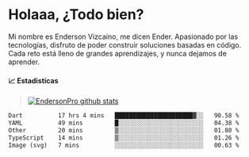 
# Holaaa, ¿Todo bien?

Mi nombre es Enderson Vizcaíno, me dicen Ender. Apasionado por las tecnologías, disfruto de poder construir soluciones basadas en código. Cada reto está lleno de grandes aprendizajes, y nunca dejamos de aprender. 

#### :chart_with_upwards_trend: Estadisticas
> [![EndersonPro github stats](https://github-readme-stats.vercel.app/api?username=endersonpro&theme=vue-dark&show_icons=true)](https://github.com/anuraghazra/github-readme-stats) 


<!--START_SECTION:waka-->

```txt
Dart          17 hrs 4 mins   ██████████████████████▓░░   90.58 %
YAML          49 mins         █░░░░░░░░░░░░░░░░░░░░░░░░   04.38 %
Other         20 mins         ▒░░░░░░░░░░░░░░░░░░░░░░░░   01.80 %
TypeScript    14 mins         ▒░░░░░░░░░░░░░░░░░░░░░░░░   01.26 %
Image (svg)   7 mins          ░░░░░░░░░░░░░░░░░░░░░░░░░   00.63 %
```

<!--END_SECTION:waka-->

[website]: https://endersonpro.github.io/portfolio/
[twitter]: https://twitter.com/endersonj_
[youtube]: https://youtube.com/ByEnderson
[instagram]: https://instagram.com/endersonvizc
[linkedin]: https://www.linkedin.com/in/enderson-vizcaino-2aa927175/
